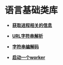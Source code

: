 # 语言基础类库



- **[获取进程相关的信息](js-apis-process.md)**

- **[URL字符串解析](js-apis-url.md)**

- **[字符串编解码](js-apis-util.md)**

- **[启动一个worker](js-apis-worker.md)**